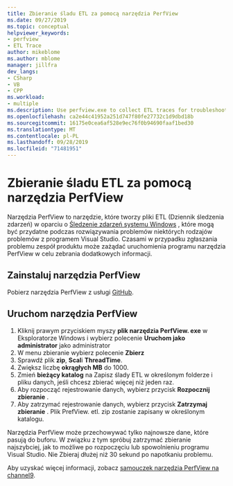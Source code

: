 ```yaml
---
title: Zbieranie śladu ETL za pomocą narzędzia PerfView
ms.date: 09/27/2019
ms.topic: conceptual
helpviewer_keywords:
- perfview
- ETL Trace
author: mikeblome
ms.author: mblome
manager: jillfra
dev_langs:
- CSharp
- VB
- CPP
ms.workload:
- multiple
ms.description: Use perfview.exe to collect ETL traces for troubleshooting issues with Visual Studio
ms.openlocfilehash: ca2e44c41952a251d747f80fe27732c1d9dbd18b
ms.sourcegitcommit: 16175e0cea6af528e9ec76f0b94690faaf1bed30
ms.translationtype: MT
ms.contentlocale: pl-PL
ms.lasthandoff: 09/28/2019
ms.locfileid: "71481951"
---
```

# <a name="collect-an-etl-trace-with-perfview"></a>Zbieranie śladu ETL za pomocą narzędzia PerfView

Narzędzia PerfView to narzędzie, które tworzy pliki ETL (Dziennik śledzenia zdarzeń) w oparciu o [Śledzenie zdarzeń systemu Windows](/windows/desktop/ETW/event-tracing-portal) , które mogą być przydatne podczas rozwiązywania problemów niektórych rodzajów problemów z programem Visual Studio. Czasami w przypadku zgłaszania problemu zespół produktu może zażądać uruchomienia programu narzędzia PerfView w celu zebrania dodatkowych informacji.

## <a name="install-perfview"></a>Zainstaluj narzędzia PerfView

Pobierz narzędzia PerfView z usługi [GitHub](https://github.com/Microsoft/perfview/blob/master/documentation/Downloading.md).

## <a name="run-perfview"></a>Uruchom narzędzia PerfView

1. Kliknij prawym przyciskiem myszy **plik narzędzia PerfView. exe** w Eksploratorze Windows i wybierz polecenie **Uruchom jako administrator** jako administrator
1. W menu zbieranie wybierz polecenie **Zbierz**
1. Sprawdź plik **zip**, **Scal**i **ThreadTime**.
1. Zwiększ liczbę **okrągłych MB** do 1000.
1. Zmień **bieżący katalog** na Zapisz ślady ETL w określonym folderze i pliku danych, jeśli chcesz zbierać więcej niż jeden raz.
1. Aby rozpocząć rejestrowanie danych, wybierz przycisk **Rozpocznij zbieranie** .
1. Aby zatrzymać rejestrowanie danych, wybierz przycisk **Zatrzymaj zbieranie** . Plik PrefView. etl. zip zostanie zapisany w określonym katalogu.

Narzędzia PerfView może przechowywać tylko najnowsze dane, które pasują do buforu. W związku z tym spróbuj zatrzymać zbieranie najszybciej, jak to możliwe po rozpoczęciu lub spowolnieniu programu Visual Studio. Nie Zbieraj dłużej niż 30 sekund po napotkaniu problemu.

Aby uzyskać więcej informacji, zobacz [samouczek narzędzia PerfView na channel9](http://channel9.msdn.com/Series/PerfView-Tutorial/PerfView-Tutorial-1-Collecting-data-with-the-Run-command).
